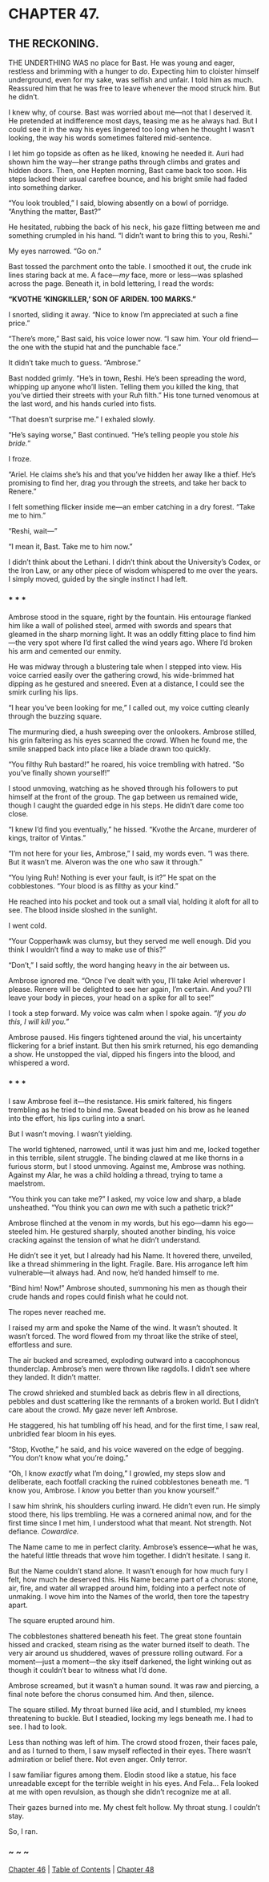 # CHAPTER 47.

## THE RECKONING.


THE UNDERTHING WAS no place for Bast. He was young and eager, restless and brimming with a hunger to *do*. Expecting him to cloister himself underground, even for my sake, was selfish and unfair. I told him as much. Reassured him that he was free to leave whenever the mood struck him. But he didn’t.  

I knew why, of course. Bast was worried about me—not that I deserved it. He pretended at indifference most days, teasing me as he always had. But I could see it in the way his eyes lingered too long when he thought I wasn’t looking, the way his words sometimes faltered mid-sentence.  

I let him go topside as often as he liked, knowing he needed it. Auri had shown him the way—her strange paths through climbs and grates and hidden doors. Then, one Hepten morning, Bast came back too soon. His steps lacked their usual carefree bounce, and his bright smile had faded into something darker.  

“You look troubled,” I said, blowing absently on a bowl of porridge. “Anything the matter, Bast?”  

He hesitated, rubbing the back of his neck, his gaze flitting between me and something crumpled in his hand. “I didn’t want to bring this to you, Reshi.”  

My eyes narrowed. “Go on.”  

Bast tossed the parchment onto the table. I smoothed it out, the crude ink lines staring back at me. A face—*my* face, more or less—was splashed across the page. Beneath it, in bold lettering, I read the words:  

**“KVOTHE ‘KINGKILLER,’ SON OF ARIDEN. 100 MARKS.”**  

I snorted, sliding it away. “Nice to know I’m appreciated at such a fine price.”  

“There’s more,” Bast said, his voice lower now. “I saw him. Your old friend—the one with the stupid hat and the punchable face.”  

It didn’t take much to guess. “Ambrose.”  

Bast nodded grimly. “He’s in town, Reshi. He’s been spreading the word, whipping up anyone who’ll listen. Telling them you killed the king, that you’ve dirtied their streets with your Ruh filth.” His tone turned venomous at the last word, and his hands curled into fists.  

“That doesn’t surprise me.” I exhaled slowly.  

“He’s saying worse,” Bast continued. “He’s telling people you stole *his bride.*”  

I froze.  

“Ariel. He claims she’s his and that you’ve hidden her away like a thief. He’s promising to find her, drag you through the streets, and take her back to Renere.”  

I felt something flicker inside me—an ember catching in a dry forest. “Take me to him.”  

“Reshi, wait—”  

“I mean it, Bast. Take me to him now.”  

I didn’t think about the Lethani. I didn’t think about the University’s Codex, or the Iron Law, or any other piece of wisdom whispered to me over the years. I simply moved, guided by the single instinct I had left.  

### * * *  

Ambrose stood in the square, right by the fountain. His entourage flanked him like a wall of polished steel, armed with swords and spears that gleamed in the sharp morning light. It was an oddly fitting place to find him—the very spot where I’d first called the wind years ago. Where I’d broken his arm and cemented our enmity.  

He was midway through a blustering tale when I stepped into view. His voice carried easily over the gathering crowd, his wide-brimmed hat dipping as he gestured and sneered. Even at a distance, I could see the smirk curling his lips.  

“I hear you’ve been looking for me,” I called out, my voice cutting cleanly through the buzzing square.  

The murmuring died, a hush sweeping over the onlookers. Ambrose stilled, his grin faltering as his eyes scanned the crowd. When he found me, the smile snapped back into place like a blade drawn too quickly.  

“You filthy Ruh bastard!” he roared, his voice trembling with hatred. “So you’ve finally shown yourself!”  

I stood unmoving, watching as he shoved through his followers to put himself at the front of the group. The gap between us remained wide, though I caught the guarded edge in his steps. He didn’t dare come too close.  

“I knew I’d find you eventually,” he hissed. “Kvothe the Arcane, murderer of kings, traitor of Vintas.”  

“I’m not here for your lies, Ambrose,” I said, my words even. “I was there. But it wasn’t me. Alveron was the one who saw it through.”  

“You lying Ruh! Nothing is ever your fault, is it?” He spat on the cobblestones. “Your blood is as filthy as your kind.”  

He reached into his pocket and took out a small vial, holding it aloft for all to see. The blood inside sloshed in the sunlight.  

I went cold.  

“Your Copperhawk was clumsy, but they served me well enough. Did you think I wouldn’t find a way to make use of this?”  

“Don’t,” I said softly, the word hanging heavy in the air between us.  

Ambrose ignored me. “Once I’ve dealt with you, I’ll take Ariel wherever I please. Renere will be delighted to see her again, I’m certain. And you? I’ll leave your body in pieces, your head on a spike for all to see!”  

I took a step forward. My voice was calm when I spoke again. *“If you do this, I will kill you.”*  

Ambrose paused. His fingers tightened around the vial, his uncertainty flickering for a brief instant. But then his smirk returned, his ego demanding a show. He unstopped the vial, dipped his fingers into the blood, and whispered a word.  

### * * *  

I saw Ambrose feel it—the resistance. His smirk faltered, his fingers trembling as he tried to bind me. Sweat beaded on his brow as he leaned into the effort, his lips curling into a snarl.  

But I wasn’t moving. I wasn’t yielding.  

The world tightened, narrowed, until it was just him and me, locked together in this terrible, silent struggle. The binding clawed at me like thorns in a furious storm, but I stood unmoving. Against me, Ambrose was nothing. Against my Alar, he was a child holding a thread, trying to tame a maelstrom.  

“You think you can take me?” I asked, my voice low and sharp, a blade unsheathed. “You think you can *own* me with such a pathetic trick?”  

Ambrose flinched at the venom in my words, but his ego—damn his ego—steeled him. He gestured sharply, shouted another binding, his voice cracking against the tension of what he didn’t understand.  

He didn’t see it yet, but I already had his Name. It hovered there, unveiled, like a thread shimmering in the light. Fragile. Bare. His arrogance left him vulnerable—it always had. And now, he’d handed himself to me.  

“Bind him! Now!” Ambrose shouted, summoning his men as though their crude hands and ropes could finish what he could not.  

The ropes never reached me.  

I raised my arm and spoke the Name of the wind. It wasn’t shouted. It wasn’t forced. The word flowed from my throat like the strike of steel, effortless and sure.  

The air bucked and screamed, exploding outward into a cacophonous thunderclap. Ambrose’s men were thrown like ragdolls. I didn’t see where they landed. It didn’t matter.  

The crowd shrieked and stumbled back as debris flew in all directions, pebbles and dust scattering like the remnants of a broken world. But I didn’t care about the crowd. My gaze never left Ambrose.  

He staggered, his hat tumbling off his head, and for the first time, I saw real, unbridled fear bloom in his eyes.  

“Stop, Kvothe,” he said, and his voice wavered on the edge of begging. “You don’t know what you’re doing.”  

“Oh, I know *exactly* what I’m doing,” I growled, my steps slow and deliberate, each footfall cracking the ruined cobblestones beneath me. “I know you, Ambrose. I *know* you better than you know yourself.”  

I saw him shrink, his shoulders curling inward. He didn’t even run. He simply stood there, his lips trembling. He was a cornered animal now, and for the first time since I met him, I understood what that meant. Not strength. Not defiance. *Cowardice.*  

The Name came to me in perfect clarity. Ambrose’s essence—what he was, the hateful little threads that wove him together. I didn’t hesitate. I sang it.  

But the Name couldn’t stand alone. It wasn’t enough for how much fury I felt, how much he deserved this. His Name became part of a chorus: stone, air, fire, and water all wrapped around him, folding into a perfect note of unmaking. I wove him into the Names of the world, then tore the tapestry apart.  

The square erupted around him.  

The cobblestones shattered beneath his feet. The great stone fountain hissed and cracked, steam rising as the water burned itself to death. The very air around us shuddered, waves of pressure rolling outward. For a moment—just a moment—the sky itself darkened, the light winking out as though it couldn’t bear to witness what I’d done.  

Ambrose screamed, but it wasn’t a human sound. It was raw and piercing, a final note before the chorus consumed him. And then, silence.  

The square stilled. My throat burned like acid, and I stumbled, my knees threatening to buckle. But I steadied, locking my legs beneath me. I had to see. I had to look.  

Less than nothing was left of him. The crowd stood frozen, their faces pale, and as I turned to them, I saw myself reflected in their eyes. There wasn’t admiration or belief there. Not even anger. Only terror.  

I saw familiar figures among them. Elodin stood like a statue, his face unreadable except for the terrible weight in his eyes. And Fela… Fela looked at me with open revulsion, as though she didn’t recognize me at all.  

Their gazes burned into me. My chest felt hollow. My throat stung. I couldn’t stay.  

So, I ran.  

### ~ ~ ~

[Chapter 46](CHAPTER_46.md) | [Table of Contents](Table_of_Contents.md) | [Chapter 48](CHAPTER_48.md)
